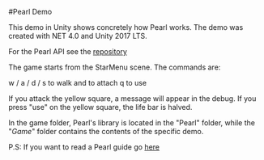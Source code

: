 #Pearl Demo

This demo in Unity shows concretely how Pearl works.
The demo was created with NET 4.0 and Unity 2017 LTS.

For the Pearl API see the [repository](https://github.com/AmalfiZodiaco/Pearl-API)

The game starts from the StarMenu scene. The commands are:

w / a / d / s to walk and to attach q to use

If you attack the yellow square, a message will appear in the debug. If you press "use" on the yellow square, the life bar is halved.

In the game folder, Pearl's library is located in the "Pearl" folder, while the "_Game_" folder contains the contents of the specific demo.

P.S: If you want to read a Pearl guide go [here](https://github.com/AmalfiZodiaco/Pearl-API)
